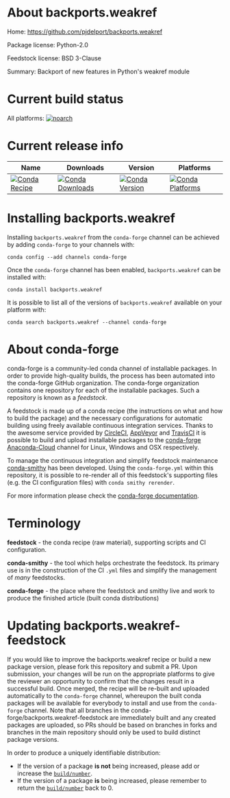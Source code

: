 About backports.weakref
=======================

Home: https://github.com/pjdelport/backports.weakref

Package license: Python-2.0

Feedstock license: BSD 3-Clause

Summary: Backport of new features in Python's weakref module



Current build status
====================

All platforms:
[![noarch](https://img.shields.io/circleci/project/github/conda-forge/backports.weakref-feedstock/master.svg?label=noarch)](https://circleci.com/gh/conda-forge/backports.weakref-feedstock)

Current release info
====================

| Name | Downloads | Version | Platforms |
| --- | --- | --- | --- |
| [![Conda Recipe](https://img.shields.io/badge/recipe-backports.weakref-green.svg)](https://anaconda.org/conda-forge/backports.weakref) | [![Conda Downloads](https://img.shields.io/conda/dn/conda-forge/backports.weakref.svg)](https://anaconda.org/conda-forge/backports.weakref) | [![Conda Version](https://img.shields.io/conda/vn/conda-forge/backports.weakref.svg)](https://anaconda.org/conda-forge/backports.weakref) | [![Conda Platforms](https://img.shields.io/conda/pn/conda-forge/backports.weakref.svg)](https://anaconda.org/conda-forge/backports.weakref) |

Installing backports.weakref
============================

Installing `backports.weakref` from the `conda-forge` channel can be achieved by adding `conda-forge` to your channels with:

```
conda config --add channels conda-forge
```

Once the `conda-forge` channel has been enabled, `backports.weakref` can be installed with:

```
conda install backports.weakref
```

It is possible to list all of the versions of `backports.weakref` available on your platform with:

```
conda search backports.weakref --channel conda-forge
```


About conda-forge
=================

conda-forge is a community-led conda channel of installable packages.
In order to provide high-quality builds, the process has been automated into the
conda-forge GitHub organization. The conda-forge organization contains one repository
for each of the installable packages. Such a repository is known as a *feedstock*.

A feedstock is made up of a conda recipe (the instructions on what and how to build
the package) and the necessary configurations for automatic building using freely
available continuous integration services. Thanks to the awesome service provided by
[CircleCI](https://circleci.com/), [AppVeyor](http://www.appveyor.com/)
and [TravisCI](https://travis-ci.org/) it is possible to build and upload installable
packages to the [conda-forge](https://anaconda.org/conda-forge)
[Anaconda-Cloud](http://docs.anaconda.org/) channel for Linux, Windows and OSX respectively.

To manage the continuous integration and simplify feedstock maintenance
[conda-smithy](http://github.com/conda-forge/conda-smithy) has been developed.
Using the ``conda-forge.yml`` within this repository, it is possible to re-render all of
this feedstock's supporting files (e.g. the CI configuration files) with ``conda smithy rerender``.

For more information please check the [conda-forge documentation](https://conda-forge.org/docs/).

Terminology
===========

**feedstock** - the conda recipe (raw material), supporting scripts and CI configuration.

**conda-smithy** - the tool which helps orchestrate the feedstock.
                   Its primary use is in the construction of the CI ``.yml`` files
                   and simplify the management of *many* feedstocks.

**conda-forge** - the place where the feedstock and smithy live and work to
                  produce the finished article (built conda distributions)


Updating backports.weakref-feedstock
====================================

If you would like to improve the backports.weakref recipe or build a new
package version, please fork this repository and submit a PR. Upon submission,
your changes will be run on the appropriate platforms to give the reviewer an
opportunity to confirm that the changes result in a successful build. Once
merged, the recipe will be re-built and uploaded automatically to the
`conda-forge` channel, whereupon the built conda packages will be available for
everybody to install and use from the `conda-forge` channel.
Note that all branches in the conda-forge/backports.weakref-feedstock are
immediately built and any created packages are uploaded, so PRs should be based
on branches in forks and branches in the main repository should only be used to
build distinct package versions.

In order to produce a uniquely identifiable distribution:
 * If the version of a package **is not** being increased, please add or increase
   the [``build/number``](http://conda.pydata.org/docs/building/meta-yaml.html#build-number-and-string).
 * If the version of a package **is** being increased, please remember to return
   the [``build/number``](http://conda.pydata.org/docs/building/meta-yaml.html#build-number-and-string)
   back to 0.